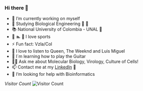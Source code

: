 ### Hi there 👋

- 🔭 I’m currently working on myself
- 🌱 Studying Biological Engineering 🔬 🧬
- 📚 National University of Colombia - UNAL 🚩
- 💪 🏊 🎾 I love sports
- ⚡ Fun fact: Vzla/Col
- 🎵 I love to listen to Queen, The Weeknd and Luis Miguel
- 🎸 I´m learning how to play the Guitar
- 👨‍🔬 Ask me about Molecular Biology, Virology, Culture of Cells!
- 📫 Contact me at my <a href="[https://www.linkedin.com/in/luis-javier-jimenez-bernal-2bb761263]">LinkedIn</a> 💼 
- 🤔 I’m looking for help with Bioinformatics

*Visitor Count*
![Visitor Count](https://profile-counter.glitch.me/monitoxx/count.svg)


